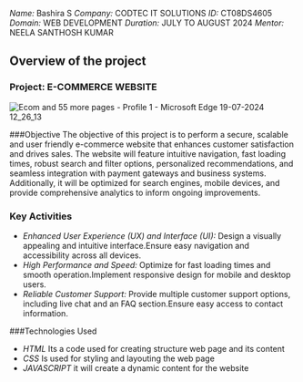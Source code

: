 *Name:* Bashira S
*Company:* CODTEC IT SOLUTIONS
*ID:* CT08DS4605
*Domain:* WEB DEVELOPMENT
*Duration:* JULY TO AUGUST 2024
*Mentor:* NEELA SANTHOSH KUMAR


## Overview of the project 

### Project: E-COMMERCE WEBSITE

![Ecom and 55 more pages - Profile 1 - Microsoft​ Edge 19-07-2024 12_26_13](https://github.com/user-attachments/assets/9c60707a-75a9-427b-a770-5c9a63a957bc)



###Objective
The objective of this project is to perform a secure, scalable and user friendly e-commerce website that enhances customer satisfaction and drives sales.
The website will feature intuitive navigation, fast loading times, robust search and filter options, personalized recommendations, and seamless integration with payment gateways and business systems. Additionally,
it will be optimized for search engines, mobile devices, and provide comprehensive analytics to inform ongoing improvements.

### Key Activities
- *Enhanced User Experience (UX) and Interface (UI):* Design a visually appealing and intuitive interface.Ensure easy navigation and accessibility across all devices.
- *High Performance and Speed:* Optimize for fast loading times and smooth operation.Implement responsive design for mobile and desktop users.
- *Reliable Customer Support:* Provide multiple customer support options, including live chat and an FAQ section.Ensure easy access to contact information.


###Technologies Used
- *HTML* Its a code used for creating  structure web page and its content
- *CSS* Is used for styling and layouting the web page
- *JAVASCRIPT* it will create a dynamic content for the website
